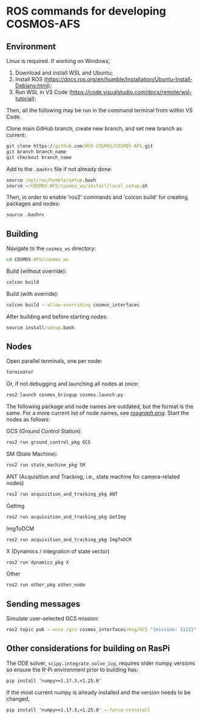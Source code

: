 # ROS commands for developing COSMOS-AFS

## Environment

Linux is required. If working on Windows,
1. Download and install WSL and Ubuntu;
2. Install ROS (https://docs.ros.org/en/humble/Installation/Ubuntu-Install-Debians.html);
3. Run WSL in VS Code (https://code.visualstudio.com/docs/remote/wsl-tutorial);

Then, all the following may be run in the command terminal from within VS Code.

Clone main GitHub branch, create new branch, and set new branch as current:
```cmd
git clone https://github.com/WVU-COSMOS/COSMOS-AFS.git
git branch branch_name
git checkout branch_name
```

Add to the ```.bashrc``` file if not already done:
```cmd
source /opt/ros/humble/setup.bash
source ~/COSMOS-AFS/cosmos_ws/install/local_setup.sh
```

Then, in order to enable 'ros2' commands and 'colcon build' for creating packages and nodes:
```cmd
source .bashrc
```

## Building

Navigate to the ```cosmos_ws``` directory:
```cmd
cd COSMOS-AFS/cosmos_ws
```

Build (without override):
```cmd
colcon build
```

Build (with override):
```cmd
colcon build --allow-overriding cosmos_interfaces
```

After building and before starting nodes:
```cmd
source install/setup.bash
```

## Nodes

Open parallel terminals, one per node:
```cmd
terminator
```

Or, if not debugging and launching all nodes at once:
```cmd
ros2 launch cosmos_bringup cosmos.launch.py
```

The following package and node names are outdated, but the format is the same. For a more current list of node names, see [*rosgraph.png*](/docs/_static/rosgraph.png). Start the nodes as follows:

GCS (Ground Control Station):
```cmd
ros2 run ground_control_pkg GCS
```

SM (State Machine):
```cmd
ros2 run state_machine_pkg SM
```

ANT (Acquisition and Tracking, i.e., state machine for camera-related nodes)
```cmd
ros2 run acquisition_and_tracking_pkg ANT
```

GetImg
```cmd
ros2 run acquisition_and_tracking_pkg GetImg
```

ImgToDCM
```cmd
ros2 run acquisition_and_tracking_pkg ImgToDCM
```

X (Dynamics / integration of state vector)
```cmd
ros2 run dynamics_pkg X
```

Other
```cmd
ros2 run other_pkg other_node
```

## Sending messages

Simulate user-selected GCS mission:
```cmd
ros2 topic pub --once /gcs cosmos_interfaces/msg/GCS "{mission: 1111}"
```

## Other considerations for building on RasPi

The ODE solver, ```scipy.integrate.solve_ivp```, requires older numpy versions so ensure the R-Pi environment prior to building has:
```cmd
pip install 'numpy>=1.17.3,<1.25.0'
```

If the most current numpy is already installed and the version needs to be changed,
```cmd
pip install 'numpy>=1.17.3,<1.25.0' --force-reinstall
```
